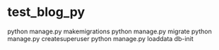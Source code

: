 # test_blog_py

python manage.py makemigrations
python manage.py migrate
python manage.py createsuperuser
python manage.py loaddata db-init
